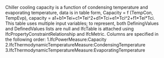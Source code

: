 Chiller cooling capacity is a function of condensing temperature and evaporating temperature, data is in table form, Capacity = f (TempCon, TempEvp), capacity = a1+b1\*Tei+c1\*Tei\^2+d1\*Tci+e1\*Tci\^2+f1\*Tei\*Tci. 
This table uses multiple input variables; to represent, both DefiningValues and DefinedValues lists are null and IfcTable is attached using IfcPropertyConstraintRelationship and IfcMetric.  Columns are specified in the following order: 
1.IfcPowerMeasure:Capacity
2.IfcThermodynamicTemperatureMeasure:CondensingTemperature
3.IfcThermodynamicTemperatureMeasure:EvaporatingTemperature